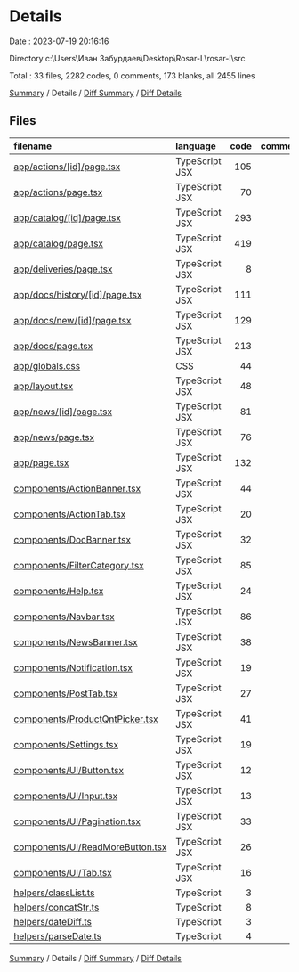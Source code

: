 # Details

Date : 2023-07-19 20:16:16

Directory c:\\Users\\Иван Забурдаев\\Desktop\\Rosar-L\\rosar-l\\src

Total : 33 files,  2282 codes, 0 comments, 173 blanks, all 2455 lines

[Summary](results.md) / Details / [Diff Summary](diff.md) / [Diff Details](diff-details.md)

## Files
| filename | language | code | comment | blank | total |
| :--- | :--- | ---: | ---: | ---: | ---: |
| [app/actions/[id]/page.tsx](/app/actions/%5Bid%5D/page.tsx) | TypeScript JSX | 105 | 0 | 7 | 112 |
| [app/actions/page.tsx](/app/actions/page.tsx) | TypeScript JSX | 70 | 0 | 5 | 75 |
| [app/catalog/[id]/page.tsx](/app/catalog/%5Bid%5D/page.tsx) | TypeScript JSX | 293 | 0 | 15 | 308 |
| [app/catalog/page.tsx](/app/catalog/page.tsx) | TypeScript JSX | 419 | 0 | 19 | 438 |
| [app/deliveries/page.tsx](/app/deliveries/page.tsx) | TypeScript JSX | 8 | 0 | 2 | 10 |
| [app/docs/history/[id]/page.tsx](/app/docs/history/%5Bid%5D/page.tsx) | TypeScript JSX | 111 | 0 | 8 | 119 |
| [app/docs/new/[id]/page.tsx](/app/docs/new/%5Bid%5D/page.tsx) | TypeScript JSX | 129 | 0 | 7 | 136 |
| [app/docs/page.tsx](/app/docs/page.tsx) | TypeScript JSX | 213 | 0 | 5 | 218 |
| [app/globals.css](/app/globals.css) | CSS | 44 | 0 | 14 | 58 |
| [app/layout.tsx](/app/layout.tsx) | TypeScript JSX | 48 | 0 | 4 | 52 |
| [app/news/[id]/page.tsx](/app/news/%5Bid%5D/page.tsx) | TypeScript JSX | 81 | 0 | 8 | 89 |
| [app/news/page.tsx](/app/news/page.tsx) | TypeScript JSX | 76 | 0 | 5 | 81 |
| [app/page.tsx](/app/page.tsx) | TypeScript JSX | 132 | 0 | 7 | 139 |
| [components/ActionBanner.tsx](/components/ActionBanner.tsx) | TypeScript JSX | 44 | 0 | 5 | 49 |
| [components/ActionTab.tsx](/components/ActionTab.tsx) | TypeScript JSX | 20 | 0 | 3 | 23 |
| [components/DocBanner.tsx](/components/DocBanner.tsx) | TypeScript JSX | 32 | 0 | 2 | 34 |
| [components/FilterCategory.tsx](/components/FilterCategory.tsx) | TypeScript JSX | 85 | 0 | 9 | 94 |
| [components/Help.tsx](/components/Help.tsx) | TypeScript JSX | 24 | 0 | 3 | 27 |
| [components/Navbar.tsx](/components/Navbar.tsx) | TypeScript JSX | 86 | 0 | 8 | 94 |
| [components/NewsBanner.tsx](/components/NewsBanner.tsx) | TypeScript JSX | 38 | 0 | 2 | 40 |
| [components/Notification.tsx](/components/Notification.tsx) | TypeScript JSX | 19 | 0 | 4 | 23 |
| [components/PostTab.tsx](/components/PostTab.tsx) | TypeScript JSX | 27 | 0 | 3 | 30 |
| [components/ProductQntPicker.tsx](/components/ProductQntPicker.tsx) | TypeScript JSX | 41 | 0 | 8 | 49 |
| [components/Settings.tsx](/components/Settings.tsx) | TypeScript JSX | 19 | 0 | 3 | 22 |
| [components/UI/Button.tsx](/components/UI/Button.tsx) | TypeScript JSX | 12 | 0 | 2 | 14 |
| [components/UI/Input.tsx](/components/UI/Input.tsx) | TypeScript JSX | 13 | 0 | 4 | 17 |
| [components/UI/Pagination.tsx](/components/UI/Pagination.tsx) | TypeScript JSX | 33 | 0 | 5 | 38 |
| [components/UI/ReadMoreButton.tsx](/components/UI/ReadMoreButton.tsx) | TypeScript JSX | 26 | 0 | 3 | 29 |
| [components/UI/Tab.tsx](/components/UI/Tab.tsx) | TypeScript JSX | 16 | 0 | 3 | 19 |
| [helpers/classList.ts](/helpers/classList.ts) | TypeScript | 3 | 0 | 0 | 3 |
| [helpers/concatStr.ts](/helpers/concatStr.ts) | TypeScript | 8 | 0 | 0 | 8 |
| [helpers/dateDiff.ts](/helpers/dateDiff.ts) | TypeScript | 3 | 0 | 0 | 3 |
| [helpers/parseDate.ts](/helpers/parseDate.ts) | TypeScript | 4 | 0 | 0 | 4 |

[Summary](results.md) / Details / [Diff Summary](diff.md) / [Diff Details](diff-details.md)